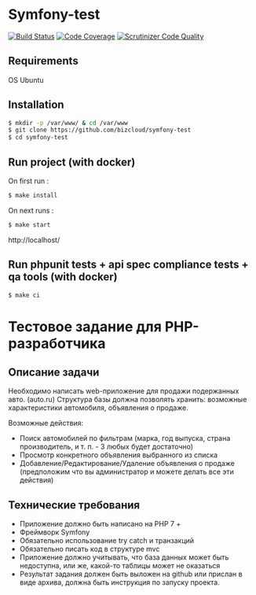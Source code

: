 # Symfony-test

[![Build Status](https://scrutinizer-ci.com/g/bizcloud/symfony-test/badges/build.png?b=master)](https://scrutinizer-ci.com/bizcloud/symfony-test/build-status/master)
[![Code Coverage](https://scrutinizer-ci.com/g/bizcloud/symfony-test/badges/coverage.png?b=master)](https://scrutinizer-ci.com/g/bizcloud/symfony-test/code-structure/master)
[![Scrutinizer Code Quality](https://scrutinizer-ci.com/g/bizcloud/symfony-test/badges/quality-score.png?b=master)](https://scrutinizer-ci.com/g/bizcloud/symfony-test/code-structure/master)

## Requirements

OS Ubuntu

## Installation

```bash
$ mkdir -p /var/www/ & cd /var/www
$ git clone https://github.com/bizcloud/symfony-test
$ cd symfony-test
```

## Run project (with docker)

On first run :

```bash
$ make install
```

On next runs :

```bash
$ make start
```

http://localhost/

## Run phpunit tests + api spec compliance tests + qa tools (with docker)

```bash
$ make ci
```

# Тестовое задание для PHP-разработчика

## Описание задачи
Необходимо написать web-приложение для продажи подержанных авто. (auto.ru)
Структура базы должна позволять хранить: возможные характеристики автомобиля, объявления о продаже.

Возможные действия:
- Поиск автомобилей по фильтрам (марка, год выпуска, страна производитель, и т. п. - 3 любых будет достаточно)
- Просмотр конкретного объявления выбранного из списка
- Добавление/Редактирование/Удаление объявления о продаже (предположим что вы администратор и можете делать все эти действия)

## Технические требования
* Приложение должно быть написано на PHP 7 +
* Фреймворк Symfony
* Обязательно использование try catch и транзакций
* Обязательно писать код в структуре mvc
* Приложение должно учитывать, что база данных может быть
недоступна, или же, какой-то таблицы может не оказаться
* Результат задания должен быть выложен на github или прислан в виде
архива, должна быть инструкция по запуску проекта.

